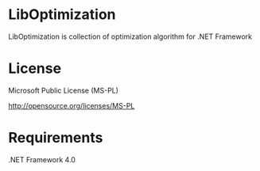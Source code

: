 LibOptimization
===============

LibOptimization is collection of optimization algorithm for .NET Framework

License
=======

Microsoft Public License (MS-PL)

http://opensource.org/licenses/MS-PL

Requirements
===============

.NET Framework 4.0
